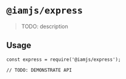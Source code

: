 # `@iamjs/express`

> TODO: description

## Usage

```
const express = require('@iamjs/express');

// TODO: DEMONSTRATE API
```

